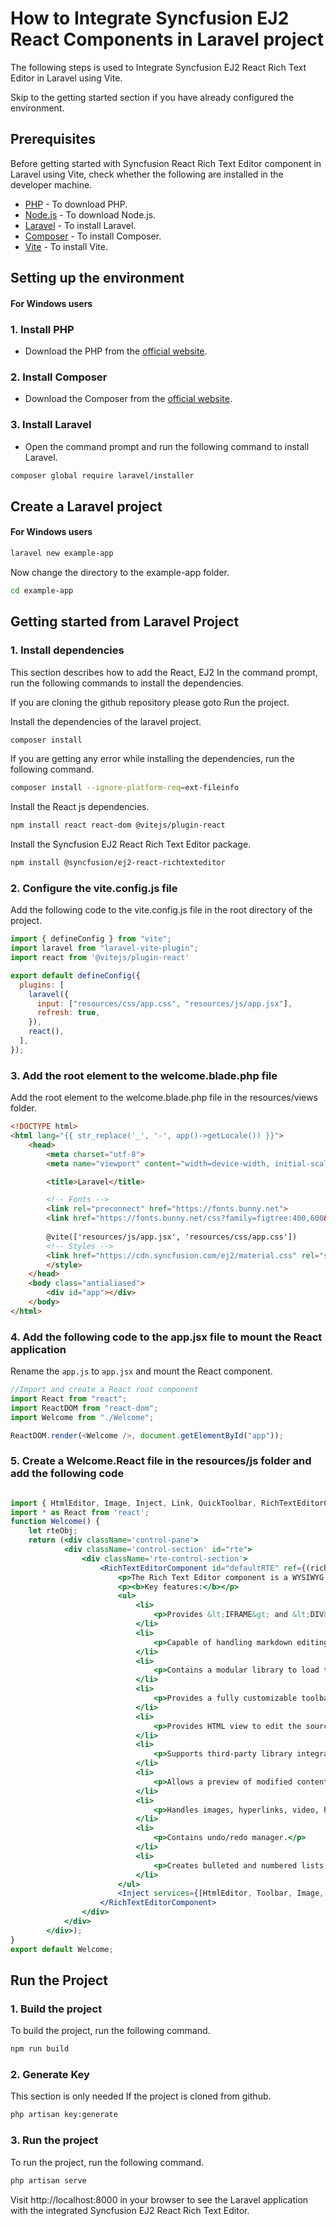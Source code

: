 # How to Integrate Syncfusion EJ2 React Components in Laravel project
The following steps is used to Integrate Syncfusion EJ2 React Rich Text Editor in Laravel using Vite.

Skip to the getting started section if you have already configured the environment.

## Prerequisites

Before getting started with Syncfusion React Rich Text Editor component in Laravel using Vite, check whether the following are installed in the developer machine.
* [PHP](https://www.php.net/downloads.php) - To download PHP.
* [Node.js](https://nodejs.org/en/download/) - To download Node.js.
* [Laravel](https://laravel.com/docs/8.x/installation) - To install Laravel.
* [Composer](https://getcomposer.org/download/) - To install Composer.
* [Vite](https://vitejs.dev/guide/#scaffolding-your-first-vite-project) - To install Vite.

## Setting up the environment

#### For Windows users

### 1. Install PHP

* Download the PHP from the [official website](https://windows.php.net/download#php-8.2).

### 2. Install Composer

* Download the Composer from the [official website](https://getcomposer.org/download/).

### 3. Install Laravel

* Open the command prompt and run the following command to install Laravel.

```bash
composer global require laravel/installer
```

## Create a Laravel project


#### For Windows users

```bash
laravel new example-app
```

Now change the directory to the example-app folder.

```bash
cd example-app
```


## Getting started from Laravel Project

### 1. Install dependencies
This section describes how to add the React, EJ2
In the command prompt, run the following commands to install the dependencies.

If you are cloning the github repository please goto Run the project.

Install the dependencies of the laravel project.
```bash
composer install
```
If you are getting any error while installing the dependencies, run the following command.
```bash
composer install --ignore-platform-req=ext-fileinfo
```

Install the React js dependencies.
```bash
npm install react react-dom @vitejs/plugin-react 
```
Install the Syncfusion EJ2 React Rich Text Editor package.
```bash
npm install @syncfusion/ej2-react-richtexteditor
```

### 2. Configure the vite.config.js file
Add the following code to the vite.config.js file in the root directory of the project.
```js
import { defineConfig } from "vite";
import laravel from "laravel-vite-plugin";
import react from '@vitejs/plugin-react'

export default defineConfig({
  plugins: [
    laravel({
      input: ["resources/css/app.css", "resources/js/app.jsx"],
      refresh: true,
    }),
    react(),
  ],
});

```

### 3. Add the root element to the welcome.blade.php file
Add the root element to the welcome.blade.php file in the resources/views folder.
``` html
<!DOCTYPE html>
<html lang="{{ str_replace('_', '-', app()->getLocale()) }}">
    <head>
        <meta charset="utf-8">
        <meta name="viewport" content="width=device-width, initial-scale=1">

        <title>Laravel</title>

        <!-- Fonts -->
        <link rel="preconnect" href="https://fonts.bunny.net">
        <link href="https://fonts.bunny.net/css?family=figtree:400,600&display=swap" rel="stylesheet" />
        
        @vite(['resources/js/app.jsx', 'resources/css/app.css'])
        <!-- Styles -->
        <link href="https://cdn.syncfusion.com/ej2/material.css" rel="stylesheet">       
        </style>
    </head>
    <body class="antialiased">
        <div id="app"></div>
    </body>
</html>

```

### 4. Add the following code to the app.jsx file to mount the React application

Rename the `app.js` to `app.jsx` and mount the React component.
```js
//Import and create a React root component
import React from "react";
import ReactDOM from "react-dom";
import Welcome from "./Welcome";

ReactDOM.render(<Welcome />, document.getElementById("app"));

```

### 5. Create a Welcome.React file in the resources/js folder and add the following code
```jsx

import { HtmlEditor, Image, Inject, Link, QuickToolbar, RichTextEditorComponent, Toolbar } from '@syncfusion/ej2-react-richtexteditor';
import * as React from 'react';
function Welcome() {
    let rteObj;
    return (<div className='control-pane'>
            <div className='control-section' id="rte">
                <div className='rte-control-section'>
                    <RichTextEditorComponent id="defaultRTE" ref={(richtexteditor) => { rteObj = richtexteditor; }}>
                        <p>The Rich Text Editor component is a WYSIWYG ("what you see is what you get") editor that provides the best user experience to create and update the content. Users can format their content using standard toolbar commands.</p>
                        <p><b>Key features:</b></p>
                        <ul>
                            <li>
                                <p>Provides &lt;IFRAME&gt; and &lt;DIV&gt; modes</p>
                            </li>
                            <li>
                                <p>Capable of handling markdown editing.</p>
                            </li>
                            <li>
                                <p>Contains a modular library to load the necessary functionality on demand.</p>
                            </li>
                            <li>
                                <p>Provides a fully customizable toolbar.</p>
                            </li>
                            <li>
                                <p>Provides HTML view to edit the source directly for developers.</p>
                            </li>
                            <li>
                                <p>Supports third-party library integration.</p>
                            </li>
                            <li>
                                <p>Allows a preview of modified content before saving it.</p>
                            </li>
                            <li>
                                <p>Handles images, hyperlinks, video, hyperlinks, uploads, etc.</p>
                            </li>
                            <li>
                                <p>Contains undo/redo manager.</p>
                            </li>
                            <li>
                                <p>Creates bulleted and numbered lists.</p>
                            </li>
                        </ul>
                        <Inject services={[HtmlEditor, Toolbar, Image, Link, QuickToolbar]}/>
                    </RichTextEditorComponent>
                </div>
            </div>
        </div>);
}
export default Welcome;

```

## Run the Project
### 1. Build the project
To build the project, run the following command.
```bash
npm run build
```

### 2. Generate Key

This section is only needed If the project is cloned from github.

```bash
php artisan key:generate
```

### 3. Run the project
To run the project, run the following command.
```bash
php artisan serve
```

Visit http://localhost:8000 in your browser to see the Laravel application with the integrated Syncfusion EJ2 React Rich Text Editor.
